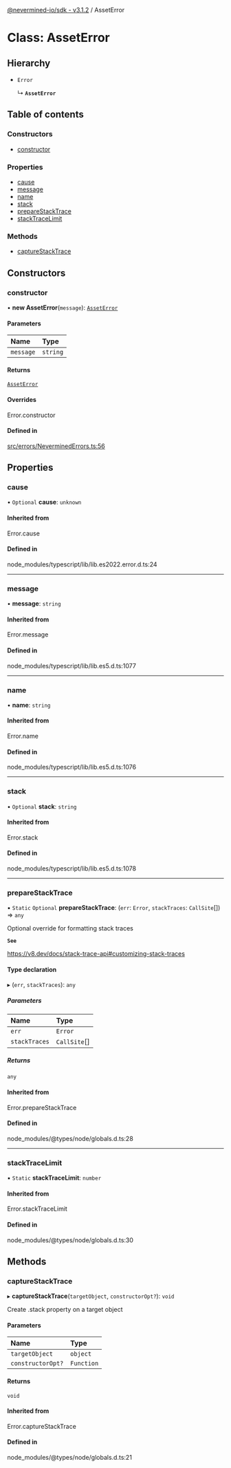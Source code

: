 [@nevermined-io/sdk - v3.1.2](../code-reference.md) / AssetError

# Class: AssetError

## Hierarchy

- `Error`

  ↳ **`AssetError`**

## Table of contents

### Constructors

- [constructor](AssetError.md#constructor)

### Properties

- [cause](AssetError.md#cause)
- [message](AssetError.md#message)
- [name](AssetError.md#name)
- [stack](AssetError.md#stack)
- [prepareStackTrace](AssetError.md#preparestacktrace)
- [stackTraceLimit](AssetError.md#stacktracelimit)

### Methods

- [captureStackTrace](AssetError.md#capturestacktrace)

## Constructors

### constructor

• **new AssetError**(`message`): [`AssetError`](AssetError.md)

#### Parameters

| Name      | Type     |
| :-------- | :------- |
| `message` | `string` |

#### Returns

[`AssetError`](AssetError.md)

#### Overrides

Error.constructor

#### Defined in

[src/errors/NeverminedErrors.ts:56](https://github.com/nevermined-io/sdk-js/blob/6b4486ecca78fa881cb604506453077da39efd8e/src/errors/NeverminedErrors.ts#L56)

## Properties

### cause

• `Optional` **cause**: `unknown`

#### Inherited from

Error.cause

#### Defined in

node_modules/typescript/lib/lib.es2022.error.d.ts:24

---

### message

• **message**: `string`

#### Inherited from

Error.message

#### Defined in

node_modules/typescript/lib/lib.es5.d.ts:1077

---

### name

• **name**: `string`

#### Inherited from

Error.name

#### Defined in

node_modules/typescript/lib/lib.es5.d.ts:1076

---

### stack

• `Optional` **stack**: `string`

#### Inherited from

Error.stack

#### Defined in

node_modules/typescript/lib/lib.es5.d.ts:1078

---

### prepareStackTrace

▪ `Static` `Optional` **prepareStackTrace**: (`err`: `Error`, `stackTraces`: `CallSite`[]) => `any`

Optional override for formatting stack traces

**`See`**

https://v8.dev/docs/stack-trace-api#customizing-stack-traces

#### Type declaration

▸ (`err`, `stackTraces`): `any`

##### Parameters

| Name          | Type         |
| :------------ | :----------- |
| `err`         | `Error`      |
| `stackTraces` | `CallSite`[] |

##### Returns

`any`

#### Inherited from

Error.prepareStackTrace

#### Defined in

node_modules/@types/node/globals.d.ts:28

---

### stackTraceLimit

▪ `Static` **stackTraceLimit**: `number`

#### Inherited from

Error.stackTraceLimit

#### Defined in

node_modules/@types/node/globals.d.ts:30

## Methods

### captureStackTrace

▸ **captureStackTrace**(`targetObject`, `constructorOpt?`): `void`

Create .stack property on a target object

#### Parameters

| Name              | Type       |
| :---------------- | :--------- |
| `targetObject`    | `object`   |
| `constructorOpt?` | `Function` |

#### Returns

`void`

#### Inherited from

Error.captureStackTrace

#### Defined in

node_modules/@types/node/globals.d.ts:21
